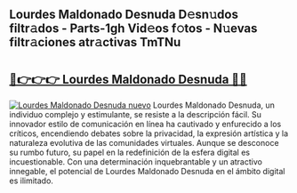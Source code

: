 ## Lourdes Maldonado Desnuda D𝚎sn𝚞dos filtr𝚊dos - Parts-1gh Vid𝚎os f𝚘tos - N𝚞evas filtr𝚊ciones atr𝚊ctivas TmTNu

# <h2><a href="http://mbb388.tromn.icu/?c=Lourdes+Maldonado+Desnuda">🔗👉👉👉 Lourdes Maldonado Desnuda 🔗🔗</a></h2>

[![Lourdes Maldonado Desnuda nuevo](https://i.imgur.com/pEAQMta.gif)](http://mbb388.tromn.icu/?c=Lourdes+Maldonado+Desnuda)
Lourdes Maldonado Desnuda, un individuo complejo y estimulante, se resiste a la descripción fácil. Su innovador estilo de comunicación en línea ha cautivado y enfurecido a los críticos, encendiendo debates sobre la privacidad, la expresión artística y la naturaleza evolutiva de las comunidades virtuales. Aunque se desconoce su rumbo futuro, su papel en la redefinición de la esfera digital es incuestionable. Con una determinación inquebrantable y un atractivo innegable, el potencial de Lourdes Maldonado Desnuda en el ámbito digital es ilimitado.
